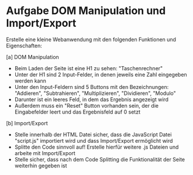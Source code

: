 # Aufgabe DOM Manipulation und Import/Export

Erstelle eine kleine Webanwendung mit den folgenden Funktionen und Eigenschaften:

[a] DOM Manipulation
- Beim Laden der Seite ist eine H1 zu sehen: "Taschenrechner" <br>
- Unter der H1 sind 2 Input-Felder, in denen jeweils eine Zahl eingegeben werden kann <br>
- Unter den Input-Feldern sind 5 Buttons mit den Bezeichnungen: "Addieren", "Subtrahieren", "Multiplizieren", "Dividieren", "Modulo" <br>
- Darunter ist ein leeres Feld, in dem das Ergebnis angezeigt wird <br>
- Außerdem muss ein "Reset" Button vorhanden sein, der die Eingabefelder leert und das Ergebnisfeld auf 0 setzt <br>

[b] Import/Export

- Stelle innerhalb der HTML Datei sicher, dass die JavaScript Datei "script.js" importiert wird und dass Import/Export ermöglicht wird <br>
- Splitte den Code sinnvoll auf! Erstelle hierfür weitere .js Dateien und arbeite mit Import/Export <br>
- Stelle sicher, dass nach dem Code Splitting die Funktionalität der Seite weiterhin gegeben ist <br>
